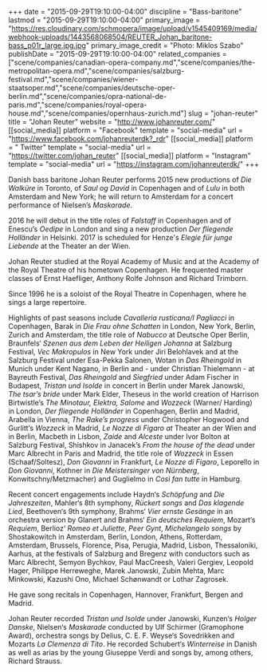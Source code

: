 +++
date = "2015-09-29T19:10:00-04:00"
discipline = "Bass-baritone"
lastmod = "2015-09-29T19:10:00-04:00"
primary_image = "https://res.cloudinary.com/schmopera/image/upload/v1545409169/media/webhook-uploads/1443568068504/REUTER_Johan_baritone-bass_p01r_large.jpg.jpg"
primary_image_credit = "Photo: Miklos Szabo"
publishDate = "2015-09-29T19:10:00-04:00"
related_companies = ["scene/companies/canadian-opera-company.md","scene/companies/the-metropolitan-opera.md","scene/companies/salzburg-festival.md","scene/companies/wiener-staatsoper.md","scene/companies/deutsche-oper-berlin.md","scene/companies/opra-national-de-paris.md","scene/companies/royal-opera-house.md","scene/companies/opernhaus-zurich.md"]
slug = "johan-reuter"
title = "Johan Reuter"
website = "http://www.johanreuter.com/"
[[social_media]]
platform = "Facebook"
template = "social-media"
url = "https://www.facebook.com/johanreuterdk?_rdr"
[[social_media]]
platform = " Twitter"
template = "social-media"
url = "https://twitter.com/johan_reuter"
[[social_media]]
platform = "Instagram"
template = "social-media"
url = "https://instagram.com/johanreuterdk/"
+++

Danish bass baritone Johan Reuter performs 2015 new productions of *Die Walküre* in Toronto, of *Saul og David* in Copenhagen and of *Lulu* in both Amsterdam and New York; he will return to Amsterdam for a concert performance of Nielsen’s *Maskarade*. 

2016 he will debut in the title roles of *Falstaff* in Copenhagen and of Enescu‘s *Oedipe* in London and sing a new production *Der fliegende Holländer* in Helsinki. 2017 is scheduled for Henze's *Elegie für junge Liebende* at the Theater an der Wien.

Johan Reuter studied at the Royal Academy of Music and at the Academy of the Royal Theatre of his hometown Copenhagen. He frequented master classes of Ernst Haefliger, Anthony Rolfe Johnson and Richard Trimborn.

Since 1996 he is a soloist of the Royal Theatre in Copenhagen, where he sings a large repertoire.

Highlights of past seasons include *Cavalleria rusticana/I Pagliacci* in Copenhagen, Barak in *Die Frau ohne Schatten* in London, New York, Berlin, Zurich and Amsterdam, the title role of *Nabucco* at Deutsche Oper Berlin, Braunfels‘ *Szenen aus dem Leben der Heiligen Johanna* at Salzburg Festival, *Vec Makropulos* in New York under Jiri Belohlavek and at the Salzburg Festival under Esa-Pekka Salonen, Wotan in *Das Rheingold* in Munich under Kent Nagano, in Berlin and - under Christian Thielemann - at Bayreuth Festival, *Das Rheingold* and *Siegfried* under Adam Fischer in Budapest, *Tristan und Isolde* in concert in Berlin under Marek Janowski, *The tsar’s bride* under Mark Elder, Theseus in the world creation of Harrison Birtwistle’s *The Minotaur, Elektra, Salome* and *Wozzeck* (Warner/ Harding) in London, *Der fliegende Holländer* in Copenhagen, Berlin and Madrid, Arabella in Vienna, *The Rake’s progress* under Christopher Hogwood and Gurlitt‘s *Wozzeck* in Madrid, *Le Nozze di Figaro at* Theater an der Wien and in Berlin, Macbeth in Lisbon, *Zaide* and *Alceste* under Ivor Bolton at Salzburg Festival, Shishkov in Janacek’s *From the house of the dead* under Marc Albrecht in Paris and Madrid, the title role of *Wozzeck* in Essen (Schaaf/Soltesz), *Don Giovanni* in Frankfurt, *Le Nozze di Figaro*, Leporello in *Don Giovanni*, Kothner in *Die Meistersinger von Nürnberg*, Konwitschny/Metzmacher) and Guglielmo in *Così fan tutte* in Hamburg.

Recent concert engagements include Haydn‘s *Schöpfung* and *Die Jahreszeiten*, Mahler‘s 8th symphony, *Rückert songs* and *Das klagende Lied*, Beethoven‘s 9th symphony, Brahms‘ *Vier ernste Gesänge* in an orchestra version by Glanert and Brahms‘ *Ein deutsches Requiem*, Mozart‘s *Requiem*, Berlioz‘ *Romeo et Juliette*, *Peer Gynt*, *Michelangelo songs* by Shostakowitch in Amsterdam, Berlin, London, Athens, Rotterdam, Amsterdam, Brussels, Florence, Pisa, Perugia, Madrid, Lisbon, Thessaloniki, Aarhus, at the festivals of Salzburg and Bregenz with conductors such as Marc Albrecht, Semyon Bychkov, Paul MacCreesh, Valeri Gergiev, Leopold Hager, Philippe Herreweghe, Marek Janowski, Zubin Mehta, Marc Minkowski, Kazushi Ono, Michael Schønwandt or Lothar Zagrosek.

He gave song recitals in Copenhagen, Hannover, Frankfurt, Bergen and Madrid.

Johan Reuter recorded *Tristan und Isolde* under Janowski, Kunzen‘s *Holger Danske*, Nielsen‘s *Maskarade* conducted by Ulf Schirmer (Gramophone Award), orchestra songs by Delius, C. E. F. Weyse‘s Sovedrikken and Mozarts *La Clemenza di Tito*. He recorded Schubert‘s *Winterreise* in Danish as well as arias by the young Giuseppe Verdi and songs by, among others, Richard Strauss.
